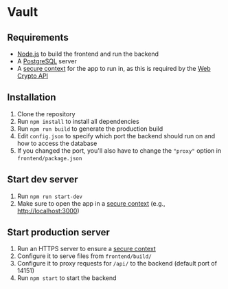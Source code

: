 # Vault

## Requirements

* [Node.js] to build the frontend and run the backend
* A [PostgreSQL] server
* A [secure context] for the app to run in, as this is required by the [Web Crypto API]

## Installation

1. Clone the repository
1. Run `npm install` to install all dependencies
1. Run `npm run build` to generate the production build
1. Edit `config.json` to specify which port the backend should run on and how to access the database
1. If you changed the port, you'll also have to change the `"proxy"` option in `frontend/package.json`

## Start dev server

1. Run `npm run start-dev`
1. Make sure to open the app in a [secure context] (e.g., [http://localhost:3000](http://localhost:3000))

## Start production server

1. Run an HTTPS server to ensure a [secure context]
1. Configure it to serve files from `frontend/build/`
1. Configure it to proxy requests for `/api/` to the backend (default port of 14151)
1. Run `npm start` to start the backend

[Node.js]: https://nodejs.org
[PostgreSQL]: https://www.postgresql.org/
[secure context]: https://developer.mozilla.org/docs/Web/Security/Secure_Contexts
[Web Crypto API]: https://developer.mozilla.org/docs/Web/API/Web_Crypto_API